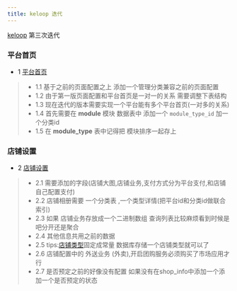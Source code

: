 ```yaml
---
title: keloop 迭代
---
```


[keloop](https://o2o.keloop.cn/) 第三次迭代

### 平台首页

- 1 [平台首页](https://pro.modao.cc/app/ad7875830e7833f2bdcd0f58c3d7356ab80d03f4#screen=sfae74949f962739b316e59)

> * 1.1 基于之前的页面配置之上 添加一个管理分类兼容之前的页面配置
> * 1.2 由于第一版页面配置和平台首页是一对一的关系 需要调整下表结构
> * 1.3 现在迭代的版本需要实现一个平台能有多个平台首页(一对多的关系)
> * 1.4 首先需要在 **module** 模块 数据表中 添加一个 ``module_type_id`` 加一个分类id
> * 1.5 在 **module_type** 表中记得把 模块排序一起存上

### 店铺设置

- 2 [店铺设置](https://pro.modao.cc/app/ad7875830e7833f2bdcd0f58c3d7356ab80d03f4#screen=s97A0FEAD9A1533448292648)

> * 2.1 需要添加的字段(店铺大图,店铺业务,支付方式分为平台支付,和店铺自己配置支付)
> * 2.2 店铺相册需要 一个分类表 ,一个类型详情(把平台id和分类id做联合索引)
> * 2.3 如果 店铺业务存放成一个二进制数组 查询列表比较麻烦看到时候是吧分开还是聚合
> * 2.4 其他信息共用之前的数据 
> * 2.5 tips:[店铺类型](https://note.youdao.com/share/?id=5a15c447684d6bb6952d706c2e02e026&type=note#/)固定成常量 数据库存储一个店铺类型就可以了
> * 2.6 店铺配置中的 外送业务 (外卖),开启团购服务必须购买了市场应用才行
> * 2.7 是否预定之前的好像没有配置 如果没有在shop_info中添加一个添加一个是否预定的状态
